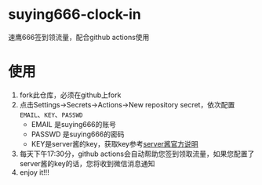 # suying666-clock-in

速鹰666签到领流量，配合github actions使用

# 使用
1. fork此仓库，必须在github上fork
2. 点击Settings->Secrets->Actions->New repository secret，依次配置`EMAIL`、`KEY`、`PASSWD`
    - EMAIL 是suying666的账号
    - PASSWD 是suying666的密码
    - KEY是server酱的key，获取key参考[server酱官方说明](http://sc.ftqq.com/3.version)
3. 每天下午17:30分，github actions会自动帮助您签到领取流量，如果您配置了server酱的key的话，您将收到微信消息通知
4. enjoy it!!!

